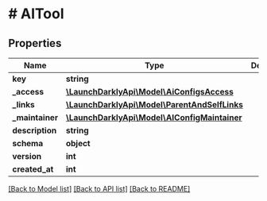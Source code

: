 # # AITool

## Properties

Name | Type | Description | Notes
------------ | ------------- | ------------- | -------------
**key** | **string** |  |
**_access** | [**\LaunchDarklyApi\Model\AiConfigsAccess**](AiConfigsAccess.md) |  | [optional]
**_links** | [**\LaunchDarklyApi\Model\ParentAndSelfLinks**](ParentAndSelfLinks.md) |  | [optional]
**_maintainer** | [**\LaunchDarklyApi\Model\AIConfigMaintainer**](AIConfigMaintainer.md) |  | [optional]
**description** | **string** |  | [optional]
**schema** | **object** |  |
**version** | **int** |  |
**created_at** | **int** |  |

[[Back to Model list]](../../README.md#models) [[Back to API list]](../../README.md#endpoints) [[Back to README]](../../README.md)
